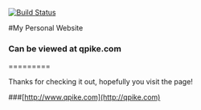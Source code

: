 [![Build Status](https://drone.stackdot.com/api/badges/qrpike/qpike.com/status.svg)](https://drone.stackdot.com/qrpike/qpike.com)


#My Personal Website
### Can be viewed at qpike.com
=========

Thanks for checking it out, hopefully you visit the page!


###[http://www.qpike.com](http://qpike.com) 
 
 